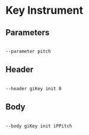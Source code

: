 # Key Instrument

## Parameters

```scenario oscilla

--parameter pitch

```

## Header

```scenario oscilla

--header giKey init 0

```

## Body

```scenario oscilla

--body giKey init iPPitch

```
